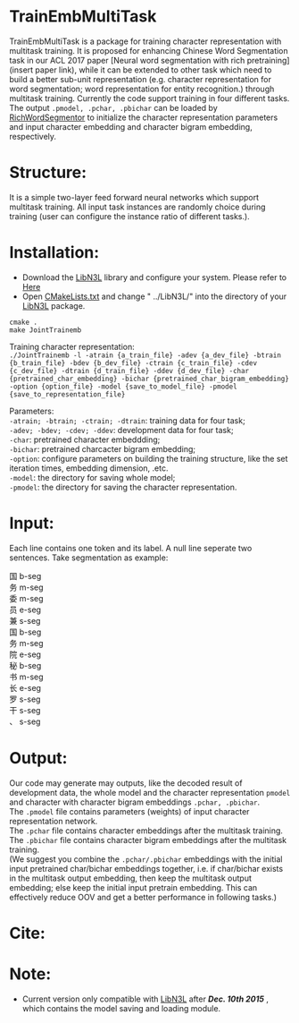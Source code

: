 
TrainEmbMultiTask
======
TrainEmbMultiTask is a package for training character representation with multitask training. It is proposed for enhancing Chinese Word Segmentation task in our ACL 2017 paper [Neural word segmentation with rich pretraining](insert paper link), while it can be extended to other task which need to build a better sub-unit representation (e.g. character representation for word segmentation; word representation for entity recognition.) through multitask training. Currently the code support training in four different tasks. The output `.pmodel, .pchar, .pbichar` can be loaded by [RichWordSegmentor](https://github.com/jiesutd/RichWordSegmentor) to initialize the character representation parameters and input character embedding and character bigram embedding, respectively.

Structure:
=====
It is a simple two-layer feed forward neural networks which support multitask training. All input task instances are randomly choice during training (user can configure the instance ratio of different tasks.).


Installation:
======
* Download the [LibN3L](https://github.com/SUTDNLP/LibN3L) library and configure your system. Please refer to [Here](https://github.com/SUTDNLP/LibN3L)
* Open [CMakeLists.txt](CMakeLists.txt) and change " ../LibN3L/" into the directory of your [LibN3L](https://github.com/SUTDNLP/LibN3L) package.


`cmake .`    
`make JointTrainemb`

Training character representation:   
`./JointTrainemb -l -atrain {a_train_file} -adev {a_dev_file} -btrain {b_train_file} -bdev {b_dev_file} -ctrain {c_train_file} -cdev {c_dev_file} -dtrain {d_train_file} -ddev {d_dev_file} -char {pretrained_char_embedding} -bichar {pretrained_char_bigram_embedding} -option {option_file} -model {save_to_model_file} -pmodel {save_to_representation_file}`

Parameters:  
`-atrain; -btrain; -ctrain; -dtrain`: training data for four task;  
`-adev; -bdev; -cdev; -ddev`: development data for four task;  
`-char`: pretrained character embeddding;  
`-bichar`: pretrained charcacter bigram embedding;  
`-option`: configure parameters on building the training structure, like the set iteration times, embedding dimension, .etc.  
`-model`: the directory for saving whole model;  
`-pmodel`: the directory for saving the character representation.   


Input:
======
Each line contains one token and its label. A null line seperate two sentences.
Take segmentation as example:  

国 b-seg  
务 m-seg  
委 m-seg  
员 e-seg  
兼 s-seg  
国 b-seg  
务 m-seg  
院 e-seg  
秘 b-seg  
书 m-seg  
长 e-seg  
罗 s-seg  
干 s-seg  
、 s-seg  

Output:
=======
Our code may generate may outputs, like the decoded result of development data, the whole model and the character representation `pmodel` and character with character bigram embeddings `.pchar, .pbichar`.   
The `.pmodel` file contains parameters (weights) of input character representation network.  
The `.pchar` file contains character embeddings after the multitask training.  
The `.pbichar` file contains character bigram embeddings after the multitask training.    
(We suggest you combine the `.pchar/.pbichar` embeddings with the initial input pretrained char/bichar embeddings together, i.e. if char/bichar exists in the multitask output embedding, then keep the multitask output embedding; else keep the initial input pretrain embedding. This can effectively reduce OOV and get a better performance in following tasks.)  


Cite:
=====


Note: 
======
* Current version only compatible with [LibN3L](https://github.com/SUTDNLP/LibN3L) after ***Dec. 10th 2015*** , which contains the model saving and loading module.

